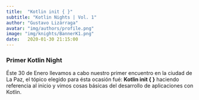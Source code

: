 ```yaml
---
title:  "Kotlin init { }"
subtitle: "Kotlin Nights | Vol. 1"
author: "Gustavo Lizárraga"
avatar: "img/authors/profile.png"
image: "img/knights/BannerK1.png"
date:   2020-01-30 21:15:00
---
```


### Primer Kotlin Night

Éste 30 de Enero llevamos a cabo nuestro primer encuentro en la ciudad de La Paz, el tópico elegido para ésta ocasión fué: **Kotlin init { }** haciendo referencia al inicio y vimos cosas básicas del desarrollo de aplicaciones con Kotlin.